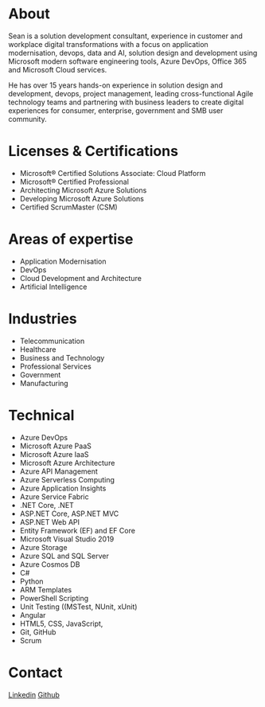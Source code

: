 # About

Sean is a solution development consultant, experience in customer and workplace digital transformations with a focus on application modernisation, devops, data and AI, solution design and development using Microsoft modern software engineering tools, Azure DevOps, Office 365 and Microsoft Cloud services.

He has over 15 years hands-on experience in solution design and development, devops, project management, leading cross-functional Agile technology teams and partnering with business leaders to create digital experiences for consumer, enterprise, government and SMB user community.

# Licenses & Certifications

- Microsoft® Certified Solutions Associate: Cloud Platform
- Microsoft® Certified Professional
- Architecting Microsoft Azure Solutions
- Developing Microsoft Azure Solutions
- Certified ScrumMaster (CSM)

# Areas of expertise
- Application Modernisation
- DevOps
- Cloud Development and Architecture
- Artificial Intelligence

# Industries
- Telecommunication
- Healthcare
- Business and Technology
- Professional Services
- Government
- Manufacturing

# Technical
- Azure DevOps
- Microsoft Azure PaaS
- Microsoft Azure IaaS
- Microsoft Azure Architecture
- Azure API Management
- Azure Serverless Computing
- Azure Application Insights
- Azure Service Fabric
- .NET Core, .NET
- ASP.NET Core, ASP.NET MVC
- ASP.NET Web API
- Entity Framework (EF) and EF Core
- Microsoft Visual Studio 2019
- Azure Storage
- Azure SQL and SQL Server
- Azure Cosmos DB
- C#
- Python
- ARM Templates
- PowerShell Scripting
- Unit Testing ((MSTest, NUnit, xUnit)
- Angular
- HTML5, CSS, JavaScript, 
- Git, GitHub
- Scrum

# Contact

[Linkedin](https://www.linkedin.com/in/pererasean/)
[Github](seanperera/mygithubpage)
